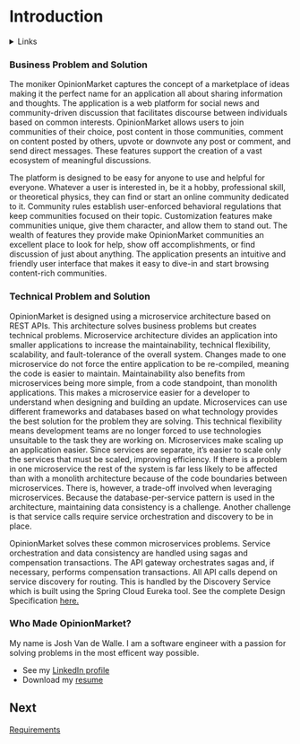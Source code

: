 # Introduction  

<details>
  <summary>Links</summary>
  
  ## Portfolio Links
  - [Introduction](https://github.com/JoshVandeWalle/OpinionMarket/blob/main/Introduction.md "Introduction")  
  - [Requirements](https://github.com/JoshVandeWalle/OpinionMarket/blob/main/Requirements.md "Requirements")  
  - [Technologies](https://github.com/JoshVandeWalle/OpinionMarket/blob/main/Technologies.md "Technolgoies")  
  - [Technical Approach](https://github.com/JoshVandeWalle/OpinionMarket/blob/main/Approach.md "Technical Approach")  
  - [Risks & Challenges](https://github.com/JoshVandeWalle/OpinionMarket/blob/main/RisksAndChallenges.md "Risks & Challenges")  
  - [Issues](https://github.com/JoshVandeWalle/OpinionMarket/blob/main/Issues.md "Issues")  
  ## External Links
  - [OpinionMarket](http://clientapp6-env.eba-sifj8dsx.us-west-1.elasticbeanstalk.com/ "OpinionMarket")  
  - [Swagger](https://app.swaggerhub.com/apis/JoshV3742/Capstone/1.0.0 "Swagger")  
</details>

### Business Problem and Solution  
The moniker OpinionMarket captures the concept of a marketplace of ideas making it the perfect name for an application all about sharing information and thoughts. The application is a web platform for social news and community-driven discussion that facilitates discourse between individuals based on common interests. OpinionMarket allows users to join communities of their choice, post content in those communities, comment on content posted by others, upvote or downvote any post or comment, and send direct messages. These features support the creation of a vast ecosystem of meaningful discussions.
  
The platform is designed to be easy for anyone to use and helpful for everyone. Whatever a user is interested in, be it a hobby, professional skill, or theoretical physics, they can find or start an online community dedicated to it. Community rules establish user-enforced behavioral regulations that keep communities focused on their topic. Customization features make communities unique, give them character, and allow them to stand out. The wealth of features they provide make OpinionMarket communities an excellent place to look for help, show off accomplishments, or find discussion of just about anything. The application presents an intuitive and friendly user interface that makes it easy to dive-in and start browsing content-rich communities.  

### Technical Problem and Solution  
OpinionMarket is designed using a microservice architecture based on REST APIs. This architecture solves business problems but creates technical problems. Microservice architecture divides an application into smaller applications to increase the maintainability, technical flexibility, scalability, and fault-tolerance of the overall system. Changes made to one microservice do not force the entire application to be re-compiled, meaning the code is easier to maintain. Maintainability also benefits from microservices being more simple, from a code standpoint, than monolith applications. This makes a microservice easier for a developer to understand when designing and building an update. Microservices can use different frameworks and databases based on what technology provides the best solution for the problem they are solving. This technical flexibility means development teams are no longer forced to use technologies unsuitable to the task they are working on. Microservices make scaling up an application easier. Since services are separate, it’s easier to scale only the services that must be scaled, improving efficiency. If there is a problem in one microservice the rest of the system is far less likely to be affected than with a monolith architecture because of the code boundaries between microservices. There is, however, a trade-off involved when leveraging microservices. Because the database-per-service pattern is used in the architecture, maintaining data consistency is a challenge. Another challenge is that service calls require service orchestration and discovery to be in place.

OpinionMarket solves these common microservices problems. Service orchestration and data consistency are handled using sagas and compensation transactions. The API gateway orchestrates sagas and, if necessary, performs compensation transactions. All API calls depend on service discovery for routing. This is handled by the Discovery Service which is built using the Spring Cloud Eureka tool.
See the complete Design Specification [here.](https://github.com/JoshVandeWalle/OpinionMarket/blob/main/DesignSpecification.docx "Design Specification") 


### Who Made OpinionMarket? ###  
My name is Josh Van de Walle. I am a software engineer with a passion for solving problems in the most efficent way possible. 
- See my [LinkedIn profile](https://www.linkedin.com/in/joshv42/ "LinkedIn")  
- Download my [resume](https://drive.google.com/file/d/14kEgO7PI51CU9ZVqGy6FagDcKbD2Rhc_/view?usp=sharing "Resume")
## Next 
[Requirements](https://github.com/JoshVandeWalle/OpinionMarket/blob/main/Requirements.md#requirements "Requirements")
